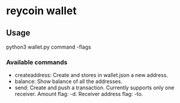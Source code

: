 # reycoin wallet

## Usage

python3 wallet.py command -flags

### Available commands

- createaddress: Create and stores in wallet.json a new address.  
- balance: Show balance of all the addresses.  
- send: Create and push a transaction. Currently supports only one receiver. Amount flag: -d. Receiver address flag: -to.   